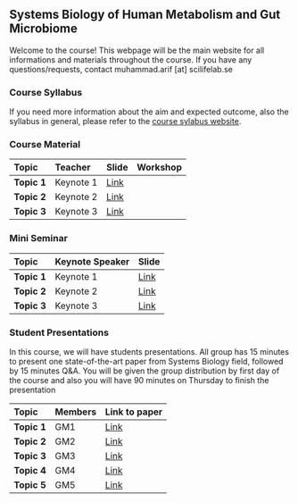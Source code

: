 ##  Systems Biology of Human Metabolism and Gut Microbiome

Welcome to the course! This webpage will be the main website for all informations and materials throughout the course. If you have any questions/requests, contact muhammad.arif [at] scilifelab.se

### Course Syllabus

If you need more information about the aim and expected outcome, also the syllabus in general, please refer to the [course sylabus website](http://sysmedicine.com/courses/phd2020/).

### Course Material


| Topic        | Teacher | Slide| Workshop|
|:-|:-|:-|:-|
| **Topic 1**| Keynote 1| [Link](https://github.com/sysmedicine/phd2020/raw/master/miniSeminar/keynote1.pptx) | |
| **Topic 2**| Keynote 2| [Link](https://github.com/sysmedicine/phd2020/raw/master/miniSeminar/keynote2.pptx)  | |
| **Topic 3**| Keynote 3| [Link](https://github.com/sysmedicine/phd2020/raw/master/miniSeminar/keynote3.pptx)  | |

### Mini Seminar

| Topic        | Keynote Speaker | Slide|
|:-|:-|:-|
| **Topic 1**| Keynote 1| [Link](https://github.com/sysmedicine/phd2020/raw/master/miniSeminar/keynote1.pptx) |
| **Topic 2**| Keynote 2| [Link](https://github.com/sysmedicine/phd2020/raw/master/miniSeminar/keynote2.pptx)  |
| **Topic 3**| Keynote 3| [Link](https://github.com/sysmedicine/phd2020/raw/master/miniSeminar/keynote3.pptx)  |

### Student Presentations
In this course, we will have students presentations. All group has 15 minutes to present one state-of-the-art paper from Systems Biology field, followed by 15 minutes Q&A. You will be given the group distribution by first day of the course and also you will have 90 minutes on Thursday to finish the presentation

| Topic        | Members | Link to paper|
|:-|:-|:-|
| **Topic 1**| GM1 | [Link](https://github.com/sysmedicine/phd2020/raw/master/papers/paper1.pdf)  |
| **Topic 2**| GM2 | [Link](https://github.com/sysmedicine/phd2020/raw/master/papers/paper2.pdf)  |
| **Topic 3**| GM3 | [Link](https://github.com/sysmedicine/phd2020/raw/master/papers/paper3.pdf)  |
| **Topic 4**| GM4 | [Link](https://github.com/sysmedicine/phd2020/raw/master/papers/paper4.pdf)  |
| **Topic 5**| GM5 | [Link](https://github.com/sysmedicine/phd2020/raw/master/papers/paper5.pdf)  |
